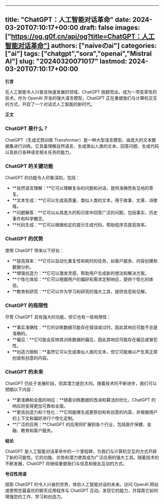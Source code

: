 
---
title: "ChatGPT：人工智能对话革命"
date: 2024-03-20T07:10:17+00:00
draft: false
images: ["https://og.g0f.cn/api/og?title=ChatGPT：人工智能对话革命"]
authors: ["naiveのai"]
categories: ["ai"]
tags: ["chatgpt","sora","openai","Mistral AI"]
slug: "20240320071017"
lastmod: 2024-03-20T07:10:17+00:00
---
**引言**

在人工智能令人兴奋且快速发展的领域，ChatGPT 脱颖而出，成为一项变革性的技术。作为 OpenAI 开发的强大语言模型，ChatGPT 正在重塑我们与计算机交互的方式，开启了一个对话式人工智能的新时代。

**正文**

### ChatGPT 是什么？

ChatGPT（生成式预训练 Transformer）是一种大型语言模型，由庞大的文本数据集进行训练。它具备理解自然语言、生成类似人类的文本、回答问题、生成代码以及执行各种语言相关任务的能力。

### ChatGPT 的关键功能

ChatGPT 的功能令人印象深刻，包括：

- **自然语言理解：**它可以理解复杂的问题和对话，提供准确而有见地的答复。
- **文本生成：**它可以生成高质量、类似人类的文本，用于故事、文章、诗歌等。
- **问题解答：**它可以从其庞大的知识库中回答广泛的问题，包括事实、历史事件和科学概念。
- **代码生成：**它可以根据给定的提示生成代码，帮助程序员提高效率。

### ChatGPT 的优势

使用 ChatGPT 带来以下好处：

- **提高效率：**它可以自动化重复性和耗时的任务，如客户服务、内容创建和数据分析。
- **增强创造力：**它可以激发灵感，帮助用户生成新的想法和解决方案。
- **个性化体验：**它可以根据用户的偏好和需求定制响应，提供个性化的体验。
- **教育和研究：**它可以作为学习和研究的强大工具，提供信息和见解。

### ChatGPT 的局限性

尽管 ChatGPT 具有强大的功能，但它也有一些局限性：

- **事实准确性：**它的训练数据可能存在错误或过时，因此其响应可能不总是准确的。
- **偏见：**它可能会反映其训练数据的偏见，因此其响应可能存在偏见或冒犯性。
- **创造力限制：**虽然它可以生成类似人类的文本，但它可能难以产生真正原创或有创意的内容。

### ChatGPT 的未来

ChatGPT 仍处于发展阶段，但其潜力是巨大的。随着技术的不断进步，我们可以预期以下内容：

- **更准确和全面的响应：**随着训练数据的改进和算法的优化，ChatGPT 的响应将变得更加可靠和全面。
- **更具创造力和个性化：**它将能够生成更原创和有创意的内容，并根据用户的上下文和偏好进行个性化定制。
- **广泛的应用：**ChatGPT 的应用将扩展到各个行业，包括医疗保健、金融、教育和客户服务。

**结论**

ChatGPT 是人工智能对话革命中的一个里程碑，为我们与计算机交互的方式开辟了新的可能性。它的功能、优势和潜力使其成为广泛应用的强大工具。随着技术的不断发展，ChatGPT 将继续重塑我们与信息和彼此互动的方式。

**号召性用语**

探索 ChatGPT 的令人兴奋的世界，体验人工智能对话的未来。访问 OpenAI 网站或使用您最喜欢的聊天应用程序与 ChatGPT 互动。发现它的能力，并探索它如何增强您的工作、学习和创造力。